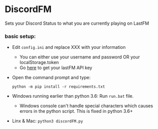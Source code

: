# DiscordFM

Sets your Discord Status to what you are currently playing on LastFM


### basic setup:

 * Edit `config.ini` and replace XXX with your information
    * You can either use your username and password OR your localStorage.token
    * Go [here](https://www.last.fm/api/account/create) to get your lastFM API key

 * Open the command prompt and type:
    ```
    python -m pip install -r requirements.txt 
    ```
 * Windows running earlier than python 3.6: Run `run.bat` file.
    * Windows console can't handle special characters which causes errors in the python script. This is fixed in python 3.6+ 
 
 * Linx & Mac: `python3 discordFM.py`
